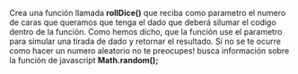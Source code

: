 Crea una función llamada **rollDice()** que reciba como parametro el numero de caras que queramos que tenga el dado que deberá silumar el codigo dentro de la función. Como hemos dicho, que la función use el parametro para simular una tirada de dado y retornar el resultado. Si no se te ocurre como hacer un numero aleatorio no te preocupes! busca información sobre la función de javascript **Math.random();**